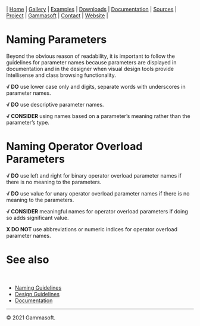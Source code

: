 | [Home](home.md) | [Gallery](gallery.md) | [Examples](examples.md) | [Downloads](downloads.md) | [Documentation](documentation.md) | [Sources](https://github.com/gammasoft71/xtd) | [Project](https://sourceforge.net/projects/xtdpro/) | [Gammasoft](gammasoft.md)  | [Contact](contact.md) | [Website](https://gammasoft71.wixsite.com/xtdpro) |

# Naming Parameters

Beyond the obvious reason of readability, it is important to follow the guidelines for parameter names because parameters are displayed in documentation and in the designer when visual design tools provide Intellisense and class browsing functionality.

**√ DO** use lower case only and digits, separate words with underscores in parameter names.

**√ DO** use descriptive parameter names.

**√ CONSIDER** using names based on a parameter’s meaning rather than the parameter’s type.

# Naming Operator Overload Parameters

**√ DO** use left and right for binary operator overload parameter names if there is no meaning to the parameters.

**√ DO** use value for unary operator overload parameter names if there is no meaning to the parameters.

**√ CONSIDER** meaningful names for operator overload parameters if doing so adds significant value.

**X DO NOT** use abbreviations or numeric indices for operator overload parameter names.

# See also
​
* [Naming Guidelines](naming_guidelines.md)
* [Design Guidelines](design_guidelines.md)
* [Documentation](documentation.md)

______________________________________________________________________________________________

© 2021 Gammasoft.
